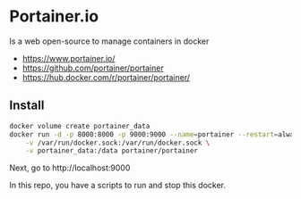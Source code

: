 # Portainer.io

Is a web open-source to manage containers in docker

- https://www.portainer.io/
- https://github.com/portainer/portainer
- https://hub.docker.com/r/portainer/portainer/



## Install

```sh
docker volume create portainer_data
docker run -d -p 8000:8000 -p 9000:9000 --name=portainer --restart=always \
    -v /var/run/docker.sock:/var/run/docker.sock \
    -v portainer_data:/data portainer/portainer
```

Next, go to http://localhost:9000 

In this repo, you have a scripts to run and stop this docker.

